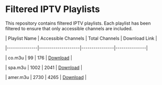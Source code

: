 # Filtered IPTV Playlists

This repository contains filtered IPTV playlists. Each playlist has been filtered to ensure that only accessible channels are included.

| Playlist Name | Accessible Channels | Total Channels | Download Link |

|---------------|--------------------|----------------|---------------|

| co.m3u | 99 | 176 | [Download](https://raw.githubusercontent.com/cerels/cerels/filteredIptv/refs/heads/main/co.m3u.m3u) |

| spa.m3u | 1002 | 2041 | [Download](https://raw.githubusercontent.com/cerels/cerels/filteredIptv/refs/heads/main/spa.m3u.m3u) |

| amer.m3u | 2730 | 4265 | [Download](https://raw.githubusercontent.com/cerels/cerels/filteredIptv/refs/heads/main/amer.m3u.m3u) |
